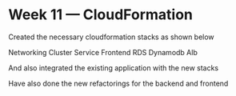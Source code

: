 # Week 11 — CloudFormation

Created the necessary cloudformation stacks as shown below

Networking
Cluster
Service
Frontend
RDS
Dynamodb
Alb

And also integrated the existing application with the new stacks

Have also done the new refactorings for the backend and frontend




